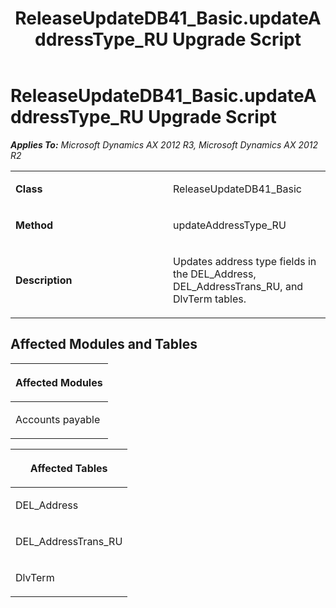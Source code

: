 ﻿---
title: ReleaseUpdateDB41_Basic.updateAddressType_RU Upgrade Script
TOCTitle: ReleaseUpdateDB41_Basic.updateAddressType_RU Upgrade Script
ms:assetid: 0f27f4a5-25c0-ea6d-c086-b7180e4348ba
ms:mtpsurl: https://msdn.microsoft.com/en-us/library/JJ735753(v=AX.60)
ms:contentKeyID: 49706655
ms.date: 05/18/2015
mtps_version: v=AX.60
---

# ReleaseUpdateDB41\_Basic.updateAddressType\_RU Upgrade Script 


_**Applies To:** Microsoft Dynamics AX 2012 R3, Microsoft Dynamics AX 2012 R2_

<table>
<colgroup>
<col style="width: 50%" />
<col style="width: 50%" />
</colgroup>
<tbody>
<tr class="odd">
<td><p><strong>Class</strong></p></td>
<td><p>ReleaseUpdateDB41_Basic</p></td>
</tr>
<tr class="even">
<td><p><strong>Method</strong></p></td>
<td><p>updateAddressType_RU</p></td>
</tr>
<tr class="odd">
<td><p><strong>Description</strong></p></td>
<td><p>Updates address type fields in the DEL_Address, DEL_AddressTrans_RU, and DlvTerm tables.</p></td>
</tr>
</tbody>
</table>


## Affected Modules and Tables

<table>
<colgroup>
<col style="width: 100%" />
</colgroup>
<thead>
<tr class="header">
<th><p>Affected Modules</p></th>
</tr>
</thead>
<tbody>
<tr class="odd">
<td><p>Accounts payable</p></td>
</tr>
</tbody>
</table>


<table>
<colgroup>
<col style="width: 100%" />
</colgroup>
<thead>
<tr class="header">
<th><p>Affected Tables</p></th>
</tr>
</thead>
<tbody>
<tr class="odd">
<td><p>DEL_Address</p></td>
</tr>
<tr class="even">
<td><p>DEL_AddressTrans_RU</p></td>
</tr>
<tr class="odd">
<td><p>DlvTerm</p></td>
</tr>
</tbody>
</table>

  


